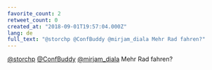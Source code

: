 ```yaml
---
favorite_count: 2
retweet_count: 0
created_at: "2018-09-01T19:57:04.000Z"
lang: de
full_text: "@storchp @ConfBuddy @mirjam_diala Mehr Rad fahren?"
---
```


[@storchp](https://twitter.com/storchp)
[@ConfBuddy](https://twitter.com/ConfBuddy)
[@mirjam_diala](https://twitter.com/mirjam_diala) Mehr Rad fahren?
